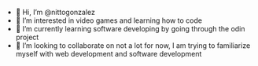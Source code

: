 - 👋 Hi, I’m @nittogonzalez
- 👀 I’m interested in video games and learning how to code
- 🌱 I’m currently learning software developing by going through the odin project
- 💞️ I’m looking to collaborate on not a lot for now, I am trying to familiarize myself with web development and software development

<!---
nittogonzalez/nittogonzalez is a ✨ special ✨ repository because its `README.md` (this file) appears on your GitHub profile.
You can click the Preview link to take a look at your changes.
--->
